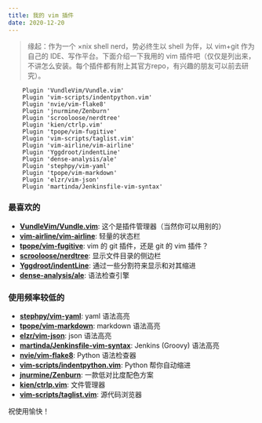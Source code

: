 ```yaml
---
title: 我的 vim 插件
date: 2020-12-20
---
```




> 缘起：作为一个 ×nix shell nerd，势必终生以 shell 为伴，以 vim+git 作为自己的 IDE、写作平台。下面介绍一下我用的 vim 插件吧（仅仅是列出来，不讲怎么安装。每个插件都有附上其官方repo，有兴趣的朋友可以前去研究）。

```
	Plugin 'VundleVim/Vundle.vim'
	Plugin 'vim-scripts/indentpython.vim'
	Plugin 'nvie/vim-flake8'
	Plugin 'jnurmine/Zenburn'
	Plugin 'scrooloose/nerdtree'
	Plugin 'kien/ctrlp.vim'
	Plugin 'tpope/vim-fugitive'
	Plugin 'vim-scripts/taglist.vim'
	Plugin 'vim-airline/vim-airline'
	Plugin 'Yggdroot/indentLine'
	Plugin 'dense-analysis/ale'
	Plugin 'stephpy/vim-yaml'
	Plugin 'tpope/vim-markdown'
	Plugin 'elzr/vim-json'
	Plugin 'martinda/Jenkinsfile-vim-syntax'

```

<!--more-->

### 最喜欢的 

- **[VundleVim/Vundle.vim](https://github.com/VundleVim/Vundle.vim)**:  这个是插件管理器（当然你可以用别的）  
- **[vim-airline/vim-airline](https://github.com/vim-airline/vim-airline)**:  轻量的状态栏  
- **[tpope/vim-fugitive](https://github.com/tpope/vim-fugitive)**: vim 的 git 插件，还是 git 的 vim 插件？  
- **[scrooloose/nerdtree](https://github.com/scrooloose/nerdtree-git-plugin)**: 显示文件目录的侧边栏  
- **[Yggdroot/indentLine](https://github.com/Yggdroot/indentLine)**: 通过一些分割符来显示和对其缩进  
- **[dense-analysis/ale](https://github.com/dense-analysis/ale)**:  语法检查引擎  

### 使用频率较低的  

- **[stephpy/vim-yaml](https://github.com/stephpy/vim-yaml)**:  yaml 语法高亮  
- **[tpope/vim-markdown](https://github.com/tpope/vim-markdown)**: markdown 语法高亮  
- **[elzr/vim-json](https://github.com/elzr/vim-json)**:  json 语法高亮
- **[martinda/Jenkinsfile-vim-syntax]()**:  Jenkins (Groovy) 语法高亮  
- **[nvie/vim-flake8](https://github.com/nvie/vim-flake8)**: Python 语法检查器  
- **[vim-scripts/indentpython.vim](https://github.com/vim-scripts/indentpython.vim)**:  Python 帮你自动缩进  
- **[jnurmine/Zenburn](https://github.com/jnurmine/Zenburn)**:  一款低对比度配色方案  
- **[kien/ctrlp.vim](https://github.com/kien/ctrlp.vim)**:  文件管理器  
- **[vim-scripts/taglist.vim](https://github.com/vim-scripts/taglist.vim)**: 源代码浏览器  


祝使用愉快！
